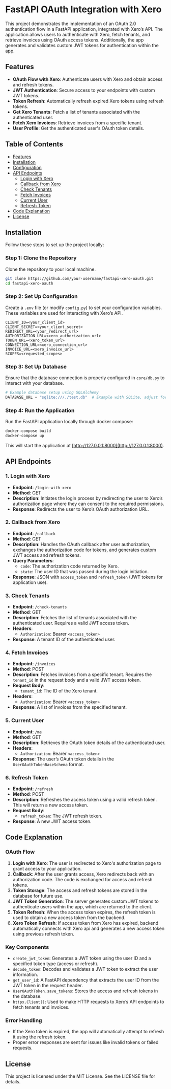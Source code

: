 # FastAPI OAuth Integration with Xero

This project demonstrates the implementation of an OAuth 2.0 authentication flow in a FastAPI application, integrated with Xero’s API. The application allows users to authenticate with Xero, fetch tenants, and retrieve invoices using OAuth access tokens. Additionally, the app generates and validates custom JWT tokens for authentication within the app.

## Features

- **OAuth Flow with Xero**: Authenticate users with Xero and obtain access and refresh tokens.
- **JWT Authentication**: Secure access to your endpoints with custom JWT tokens.
- **Token Refresh**: Automatically refresh expired Xero tokens using refresh tokens.
- **Get Xero Tenants**: Fetch a list of tenants associated with the authenticated user.
- **Fetch Xero Invoices**: Retrieve invoices from a specific tenant.
- **User Profile**: Get the authenticated user's OAuth token details.

## Table of Contents

- [Features](#features)
- [Installation](#installation)
- [Configuration](#configuration)
- [API Endpoints](#api-endpoints)
  - [Login with Xero](#1-login-with-xero)
  - [Callback from Xero](#2-callback-from-xero)
  - [Check Tenants](#3-check-tenants)
  - [Fetch Invoices](#4-fetch-invoices)
  - [Current User](#5-current-user)
  - [Refresh Token](#6-refresh-token)
- [Code Explanation](#code-explanation)
- [License](#license)

## Installation

Follow these steps to set up the project locally:

### Step 1: Clone the Repository

Clone the repository to your local machine.

```bash
git clone https://github.com/your-username/fastapi-xero-oauth.git
cd fastapi-xero-oauth
```

### Step 2: Set Up Configuration

Create a `.env` file (or modify `config.py`) to set your configuration variables. These variables are used for interacting with Xero’s API.

```env
CLIENT_ID=<your_client_id>
CLIENT_SECRET=<your_client_secret>
REDIRECT_URL=<your_redirect_url>
AUTHORIZATION_URL=<xero_authorization_url>
TOKEN_URL=<xero_token_url>
CONNECTION_URL=<xero_connection_url>
INVOICE_URL=<xero_invoice_url>
SCOPES=<requested_scopes>
```

### Step 3: Set Up Database

Ensure that the database connection is properly configured in `core/db.py` to interact with your database.

```python
# Example database setup using SQLAlchemy
DATABASE_URL = "sqlite:///./test.db"  # Example with SQLite, adjust for your database
```

### Step 4: Run the Application

Run the FastAPI application locally through docker compose:

```bash
docker-compose build
docker-compose up
```

This will start the application at [http://127.0.0.1:8000](http://127.0.0.1:8000).

## API Endpoints

### 1. Login with Xero

- **Endpoint**: `/login-with-xero`
- **Method**: GET
- **Description**: Initiates the login process by redirecting the user to Xero’s authorization page where they can consent to the required permissions.
- **Response**: Redirects the user to Xero’s OAuth authorization URL.

### 2. Callback from Xero

- **Endpoint**: `/callback`
- **Method**: GET
- **Description**: Handles the OAuth callback after user authorization, exchanges the authorization code for tokens, and generates custom JWT access and refresh tokens.
- **Query Parameters**:
  - `code`: The authorization code returned by Xero.
  - `state`: The user ID that was passed during the login initiation.
- **Response**: JSON with `access_token` and `refresh_token` (JWT tokens for application use).

### 3. Check Tenants

- **Endpoint**: `/check-tenants`
- **Method**: GET
- **Description**: Fetches the list of tenants associated with the authenticated user. Requires a valid JWT access token.
- **Headers**:
  - `Authorization`: Bearer `<access_token>`
- **Response**: A tenant ID of the authenticated user.

### 4. Fetch Invoices

- **Endpoint**: `/invoices`
- **Method**: POST
- **Description**: Fetches invoices from a specific tenant. Requires the `tenant_id` in the request body and a valid JWT access token.
- **Request Body**:
  - `tenant_id`: The ID of the Xero tenant.
- **Headers**:
  - `Authorization`: Bearer `<access_token>`
- **Response**: A list of invoices from the specified tenant.

### 5. Current User

- **Endpoint**: `/me`
- **Method**: GET
- **Description**: Retrieves the OAuth token details of the authenticated user.
- **Headers**:
  - `Authorization`: Bearer `<access_token>`
- **Response**: The user’s OAuth token details in the `UserOAuthTokenBaseSchema` format.

### 6. Refresh Token

- **Endpoint**: `/refresh`
- **Method**: POST
- **Description**: Refreshes the access token using a valid refresh token. This will return a new access token.
- **Request Body**:
  - `refresh_token`: The JWT refresh token.
- **Response**: A new JWT access token.

## Code Explanation

### OAuth Flow

1. **Login with Xero**: The user is redirected to Xero's authorization page to grant access to your application.
2. **Callback**: After the user grants access, Xero redirects back with an authorization code. The code is exchanged for access and refresh tokens.
3. **Token Storage**: The access and refresh tokens are stored in the database for future use.
4. **JWT Token Generation**: The server generates custom JWT tokens to authenticate users within the app, which are returned to the client.
5. **Token Refresh**: When the access token expires, the refresh token is used to obtain a new access token from the backend.
6. **Xero Token Refresh**: If access token from Xero has expired, backend automatically connects with Xero api and generates a new access token using previous refresh token.

### Key Components

- `create_jwt_token`: Generates a JWT token using the user ID and a specified token type (access or refresh).
- `decode_token`: Decodes and validates a JWT token to extract the user information.
- `get_user_id`: A FastAPI dependency that extracts the user ID from the JWT token in the request header.
- `UserOAuthToken.save_tokens`: Stores the access and refresh tokens in the database.
- `httpx.Client()`: Used to make HTTP requests to Xero’s API endpoints to fetch tenants and invoices.

### Error Handling

- If the Xero token is expired, the app will automatically attempt to refresh it using the refresh token.
- Proper error responses are sent for issues like invalid tokens or failed requests.

## License

This project is licensed under the MIT License. See the LICENSE file for details.
